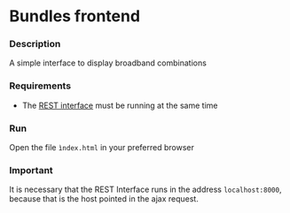 # Bundles frontend

### Description

A simple interface to display broadband combinations

### Requirements
- The [REST interface](https://github.com/alissongoulart/bundlesREST) must be running at the same time

### Run
Open the file `ìndex.html` in your preferred browser

### Important
It is necessary that the REST Interface runs in the address `localhost:8000`, because that is the host pointed in the ajax request.